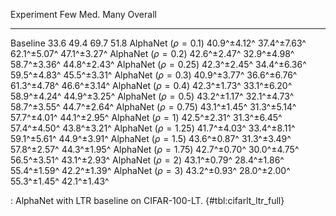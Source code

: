 Experiment                      Few         Med.         Many      Overall
-------------------     -----------  -----------  -----------  -----------
Baseline                       33.6         49.4         69.7         51.8
AlphaNet ($\rho=0.1$)   40.9^±4.12^  37.4^±7.63^  62.1^±5.07^  47.1^±3.27^
AlphaNet ($\rho=0.2$)   42.6^±2.47^  32.9^±4.98^  58.7^±3.36^  44.8^±2.43^
AlphaNet ($\rho=0.25$)  42.3^±2.45^  34.4^±6.36^  59.5^±4.83^  45.5^±3.31^
AlphaNet ($\rho=0.3$)   40.9^±3.77^  36.6^±6.76^  61.3^±4.78^  46.6^±3.14^
AlphaNet ($\rho=0.4$)   42.3^±1.73^  33.1^±6.20^  58.9^±4.24^  44.9^±3.25^
AlphaNet ($\rho=0.5$)   43.2^±1.17^  32.1^±4.73^  58.7^±3.55^  44.7^±2.64^
AlphaNet ($\rho=0.75$)  43.1^±1.45^  31.3^±5.14^  57.7^±4.01^  44.1^±2.95^
AlphaNet ($\rho=1$)     42.5^±2.31^  31.3^±6.45^  57.4^±4.50^  43.8^±3.21^
AlphaNet ($\rho=1.25$)  41.7^±4.03^  33.4^±8.11^  59.1^±5.61^  44.9^±3.91^
AlphaNet ($\rho=1.5$)   43.6^±0.87^  31.3^±3.49^  57.8^±2.57^  44.3^±1.95^
AlphaNet ($\rho=1.75$)  42.7^±0.70^  30.0^±4.75^  56.5^±3.51^  43.1^±2.93^
AlphaNet ($\rho=2$)     43.1^±0.79^  28.4^±1.86^  55.4^±1.59^  42.2^±1.39^
AlphaNet ($\rho=3$)     43.2^±0.93^  28.0^±2.00^  55.3^±1.45^  42.1^±1.43^

: AlphaNet with LTR baseline on CIFAR-100-LT. {#tbl:cifarlt_ltr_full}
